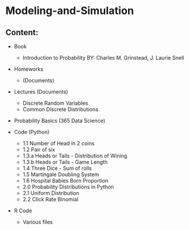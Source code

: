 # Modeling-and-Simulation
 
## Content:
- Book 
    - Introduction to Probability BY: Charles M. Grinstead, J. Laurie Snell
    
- Homeworks
    - (Documents)
    
     
- Lectures (Documents)
    - Discrete Random Variables
    - Common Discrete Distributions   
    
    
- Probability Basics (365 Data Science)
    
- Code (Python)
    - 1.1 Number of Head in 2 coins
    - 1.2 Pair of six
    - 1.3.a Heads or Tails - Distribution of Wining
    - 1.3.b Heads or Tails - Game Length
    - 1.4 Three Dice - Sum of rolls
    - 1.5 Martingale Doubling System
    - 1.6 Hospital Babies Born Proportion
    - 2.0 Probability Distributions in Python
    - 2.1 Uniform Distribution
    - 2.2 Click Rate Binomial 
    

- R Code
    - Various files